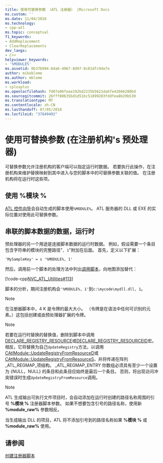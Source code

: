 ```yaml
---
title: 使用可替换参数 （ATL 注册器） |Microsoft Docs
ms.custom: ''
ms.date: 11/04/2016
ms.technology:
- cpp-atl
ms.topic: conceptual
f1_keywords:
- AddReplacement
- ClearReplacements
dev_langs:
- C++
helpviewer_keywords:
- '%MODULE%'
ms.assetid: 0b376994-84a6-4967-8d97-8c01dfc94efe
author: mikeblome
ms.author: mblome
ms.workload:
- cplusplus
ms.openlocfilehash: fd07a96feae192bd2235b5621da6fe42666280bd
ms.sourcegitcommit: 26fff80635bd1d51bc51899203fddfea8b29b530
ms.translationtype: MT
ms.contentlocale: zh-CN
ms.lasthandoff: 07/05/2018
ms.locfileid: "37849492"
---
```

# <a name="using-replaceable-parameters-the-registrar39s-preprocessor"></a>使用可替换参数 (在注册机构&#39;s 预处理器)
可替换参数允许注册机构的客户端可以指定运行时数据。 若要执行此操作，在注册机构来维护替换映射到其中进入与您的脚本中的可替换参数关联的值。 在注册机构将在运行时这些项。  
  
##  <a name="_atl_using_.25.module.25"></a> 使用 %模块 %  
 [ATL 控件向导](../atl/reference/atl-control-wizard.md)会自动生成的脚本使用`%MODULE%`。 ATL 服务器的 DLL 或 EXE 的实际位置对使用此可替换参数。  
  
## <a name="concatenating-run-time-data-with-script-data"></a>串联的脚本数据的数据，运行时  
 预处理器的另一个用途是连接脚本数据的运行时数据。 例如，假设需要一个条目包含字符串的模块的完整路径"`, 1`"附加在后面。 首先，定义以下扩展：  
  
```  
'MySampleKey' = s '%MODULE%, 1'  
```  
  
 然后，调用前一个脚本的处理方法中列出[调用脚本](../atl/invoking-scripts.md)，向地图添加替代：  
  
 [!code-cpp[NVC_ATL_Utilities#113](../atl/codesnippet/cpp/using-replaceable-parameters-the-registrar-s-preprocessor_1.cpp)]  
  
 脚本的分析，期间注册机构会`'%MODULE%, 1'`到`c:\mycode\mydll.dll, 1`。  
  
> [!NOTE]
>  在注册器脚本中，4 K 是令牌的最大大小。 （令牌是在语法中任何可识别的元素。）这包括创建或由预处理器扩展的令牌。  
  
> [!NOTE]
>  若要在运行时替换的替换值，删除到脚本中调用[DECLARE_REGISTRY_RESOURCE](../atl/reference/registry-macros.md#declare_registry_resource)或[DECLARE_REGISTRY_RESOURCEID](../atl/reference/registry-macros.md#declare_registry_resourceid)宏。 相反，它将替换为自己`UpdateRegistry`方法，以调用[CAtlModule::UpdateRegistryFromResourceD](../atl/reference/catlmodule-class.md#updateregistryfromresourced)或[CAtlModule::UpdateRegistryFromResourceS](../atl/reference/catlmodule-class.md#updateregistryfromresources)，并将传递在阵列 _ATL_REGMAP_项结构。 _ATL_REGMAP_ENTRY 你数组必须具有至少一个设置为 {NULL，NULL} 的条目和此条目应始终是最后一个条目。 否则，将出现访问冲突错误时生成`UpdateRegistryFromResource`调用。  
  
> [!NOTE]
>  ATL 生成输出可执行文件项目时，会自动添加在运行时创建的路径名称周围的引号 **%模块 %** 注册器脚本参数。 如果不想要包含引号的路径名称，使用新 **%module_raw%** 参数相反。  
>   
>  当生成输出 DLL 的项目，ATL 将不添加引号到的路径名称如果 **%模块 %** 或 **%module_raw%** 使用。  
  
## <a name="see-also"></a>请参阅  
 [创建注册器脚本](../atl/creating-registrar-scripts.md)

